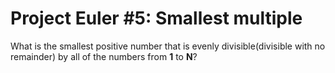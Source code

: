 # Project Euler #5: Smallest multiple

What is the smallest positive number that is 
evenly divisible(divisible with no remainder) 
by all of the numbers from **1** to **N**?